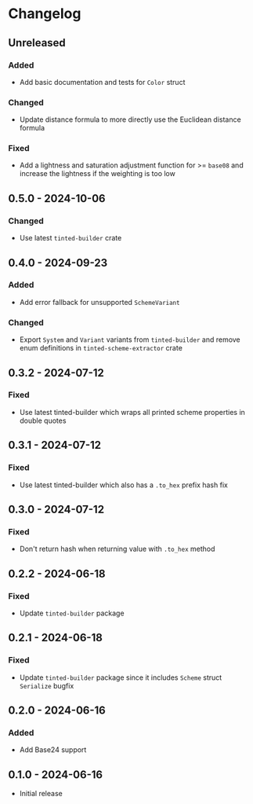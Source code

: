 # Changelog

## Unreleased

### Added

- Add basic documentation and tests for `Color` struct

### Changed

- Update distance formula to more directly use the Euclidean distance
  formula

### Fixed

- Add a lightness and saturation adjustment function for >= `base08` and
  increase the lightness if the weighting is too low

## 0.5.0 - 2024-10-06

### Changed

- Use latest `tinted-builder` crate

## 0.4.0 - 2024-09-23

### Added

- Add error fallback for unsupported `SchemeVariant`

### Changed

- Export `System` and `Variant` variants from `tinted-builder` and
  remove enum definitions in `tinted-scheme-extractor` crate

## 0.3.2 - 2024-07-12

### Fixed

- Use latest tinted-builder which wraps all printed scheme properties in
  double quotes

## 0.3.1 - 2024-07-12

### Fixed

- Use latest tinted-builder which also has a `.to_hex` prefix hash fix

## 0.3.0 - 2024-07-12

### Fixed

- Don't return hash when returning value with `.to_hex` method

## 0.2.2 - 2024-06-18

### Fixed

- Update `tinted-builder` package

## 0.2.1 - 2024-06-18

### Fixed

- Update `tinted-builder` package since it includes `Scheme` struct
  `Serialize` bugfix

## 0.2.0 - 2024-06-16

### Added

- Add Base24 support

## 0.1.0 - 2024-06-16

- Initial release
